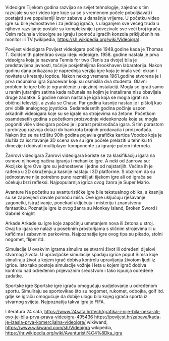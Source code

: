Videoigre
Tijekom godina razvijao se svijet tehnologije, zajedno s tim razvijale su se i video igre koje su se s vremenom počele poboljšavati i postajati sve popularniji izvor zabave u današnje vrijeme. U početku video igre su bile jednostavne i za jednog igrača, s ulaganjem sve većeg truda u njihovo razvijanje postale su kompleksnije i povezivale sve veći broj igrača. Osim računala videoigre se igraju i pomoću igraćih konzola priključenih na monitor ili TV.(wikipedia, https://sh.wikipedia.org/wiki/Videoigra).


Povijest videoigara
Povijest videoigara počinje 1948.godine kada je  Thomas T. Goldsmith patentirao svoju ideju videoigre. 1958. godine nastala je prva videoigra koja je nazvana Tennis for two (Tenis za dvoje) bila je predstavljena javnosti, točnije posjetiteljima Brookhaven labaratorija. 
Nakon godinu dana prikazana je naprednija verzija igre koja je imala veći ekran i novitete u kretanju loptice. Nakon nekog vremena 1961.godine stvorena je i prva računalna igra Spacewar koju su osmislila dva studenta. Glavni problem te igre bilo je ograničenje u njezinoj instalaciji. Mogla se igrati samo u ranim jutarnjim satima kada računala na kojim je instalirana nisu obavljala druge zadatke. 5 godine nakon nastala je igra koja se mogla igrati na običnoj televiziji, a zvala se Chase. Par godina kasnije nastao je i pištolj kao prvi oblik analognog joysticka. Sedamdesetih godina počinje uspon arkadnih videoigara koje su se igrale na strojevima na žetone. 
Početkom osamdesetih godina s početkom proizvodnje videokonzola koje su mogla pogoniti više videoigara počeo je i porast proizvođača igara. S tim porastom i prebrzog razvoja dolazi do bankrota brojnih prodavača i proizvođača. 
Nakon što se na tržištu 90ih godina pojavila grafička kartica Voodoo koja je služila za iscrtavanje 3D scena sve su igre počele prelaziti u tehniku tri dimezije i dobivati multiplayer komponente za igranje putem interneta. 




Žanrovi videoigara
Žanrovi videoigara koriste se za klasifikaciju igara na osnovu njihovog načina igranja i mehanike igre. A neki od žanrova su:
Akcijske igre 
Ove igre su jednostavne i jedne od najstarijih. Većina ih je rađena u 2D okruženju,a kasnije nastaju i 3D platforme. S obzirom da su jednostavne nije potrebno puno razmišljati tijekom igre ali od igrača se očekuju brzi refleksi. Najpopularnija igrica ovog žanra je Super Mario.

Avanture
Na početku su avanturističke igre bile tekstualnog oblika, a kasnije su se zapovijedi davale pomoću miša. Ove igre uključuju rješavanje zagonetki, istraživanje, ponekad uključuju i  misteriju i znanstvenu fantastiku. Poznatije igre iz ovog žanra su Monkey Island, Broken Sword i Gabriel Knight

Arkade
Arkade su igre koje započinju umetanjem nova ili žetona u stroj. Ovaj tip igara se nalazi u posebnim prostorijama s sličnim strojevima ili u kafićima i zabavnim parkovima. Najpoznatije igre ovog tipa su pikado, stolni nogomet, fliper itd.

Simulacije
U ovakvim igrama simulira se stvarni život ili određeni dijelovi stvarnog života. U upravljačke simulacije spadaju igrice poput Simsa koje simuliraju život u kojem igrač dobiva kontrolu upravljanja životom ljudi iz igrice. Isto tako postoje simulacije vožnje i leta u kojem igrač dobiva kontrolu nad određenim prijevoznim sredstvom  i tako ispunja određene zadatke.

Sportske igre 
Sportske igre igraču omogućuju sudjelovanje u određenom sportu. Simuliraju se sportovikao što su nogomet, rukomet, odbojka, golf itd. gdje se igraču omogućuje da dobije ulogu bilo kojeg igrača sporta iz stvarnog svijeta. Najpoznatija takva igra je FIFA. 





 
Literatura
24 sata, https://www.24sata.hr/tech/grafika-i-nije-bila-neka-ali-ovo-je-bila-prva-prava-videoigra-495436
https://povijest.hr/zabava/kada-je-izasla-prva-komercijalna-videoigra/
wikiwand, https://www.wikiwand.com/sh/Videoigra
wikipedia, https://hr.wikipedia.org/wiki/Avanturisti%C4%8Dka_igra



